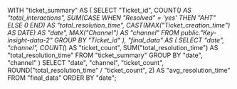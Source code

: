 WITH "ticket_summary" AS (
  SELECT
    "Ticket_id",
    COUNT(*) AS "total_interactions",
    SUM(CASE WHEN "Resolved" = 'yes' THEN "AHT" ELSE 0 END) AS "total_resolution_time",
    CAST(MAX("Ticket_creation_time") AS DATE) AS "date",
    MAX("Channel") AS "channel"
  FROM public."Key-insight-data-2"
  GROUP BY "Ticket_id"
),
"final_data" AS (
  SELECT
    "date",
    "channel",
    COUNT(*) AS "ticket_count",
    SUM("total_resolution_time") AS "total_resolution_time"
  FROM "ticket_summary"
  GROUP BY "date", "channel"
)
SELECT
  "date",
  "channel",
  "ticket_count",
  ROUND("total_resolution_time" / "ticket_count", 2) AS "avg_resolution_time"
FROM "final_data"
ORDER BY "date";
